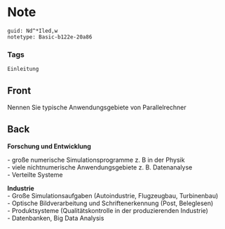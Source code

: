 # Note
```
guid: Nd^*Iled,w
notetype: Basic-b122e-20a86
```

### Tags
```
Einleitung
```

## Front
Nennen Sie typische Anwendungsgebiete von Parallelrechner

## Back
<b>Forschung und Entwicklung </b><div>- große numerische Simulationsprogramme z. B in der Physik<div><span>- viele nichtnumerische Anwendungsgebiete z. B. Datenanalyse</span><div>- Verteilte Systeme</div><div>
</div><div><b>Industrie</b></div></div><div>- Große Simulationsaufgaben (Autoindustrie, Flugzeugbau, Turbinenbau)</div></div><div>- Optische Bildverarbeitung und Schriftenerkennung (Post, Beleglesen)</div><div>- Produktsysteme (Qualitätskontrolle in der produzierenden Industrie)</div><div>- Datenbanken, Big Data Analysis</div>
